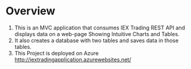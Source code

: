 # Overview
1. This is an MVC application that consumes IEX Trading REST API and displays data on a web-page Showing Intuitive Charts and Tables.
2. It also creates a database with two tables and saves data in those tables.
3. This Project is deployed on Azure
http://iextradingapplication.azurewebsites.net/


